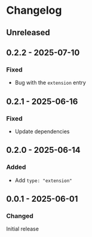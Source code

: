 # Changelog

## Unreleased

## 0.2.2 - 2025-07-10

### Fixed

- Bug with the `extension` entry

## 0.2.1 - 2025-06-16

### Fixed

- Update dependencies

## 0.2.0 - 2025-06-14

### Added

- Add `type: "extension"`

## 0.0.1 - 2025-06-01

### Changed

Initial release
